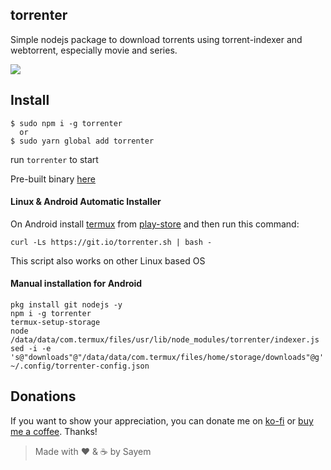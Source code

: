 ## torrenter

Simple nodejs package to download torrents using torrent-indexer and webtorrent, especially movie and series.

![](https://giant.gfycat.com/LiquidDisguisedAoudad.gif)

## Install

```console
$ sudo npm i -g torrenter
  or
$ sudo yarn global add torrenter
```

run `torrenter` to start

Pre-built binary [here](https://github.com/sayem314/torrenter/releases)

#### Linux & Android Automatic Installer

On Android install [termux](https://termux.com/) from [play-store](https://play.google.com/store/apps/details?id=com.termux) and then run this command:

`curl -Ls https://git.io/torrenter.sh | bash -`

This script also works on other Linux based OS

#### Manual installation for Android

```
pkg install git nodejs -y
npm i -g torrenter
termux-setup-storage
node /data/data/com.termux/files/usr/lib/node_modules/torrenter/indexer.js
sed -i -e 's@"downloads"@"/data/data/com.termux/files/home/storage/downloads"@g' ~/.config/torrenter-config.json
```

## Donations

If you want to show your appreciation, you can donate me on [ko-fi](https://ko-fi.com/Z8Z5KDA6) or [buy me a coffee](https://www.buymeacoffee.com/sayem). Thanks!

> Made with :heart: & :coffee: by Sayem
